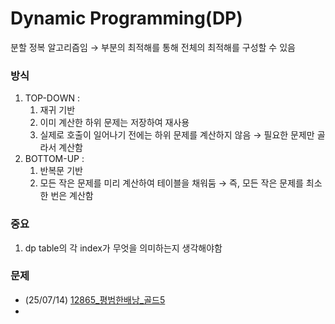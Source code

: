 # Dynamic Programming(DP)

분할 정복 알고리즘임
→ 부분의 최적해를 통해 전체의 최적해를 구성할 수 있음

###  방식

1. TOP-DOWN :
    1. 재귀 기반
    2. 이미 계산한 하위 문제는 저장하여 재사용
    3. 실제로 호출이 일어나기 전에는 하위 문제를 계산하지 않음 → 필요한 문제만 골라서 계산함
2. BOTTOM-UP :
    1. 반복문 기반
    2. 모든 작은 문제를 미리 계산하여 테이블을 채워둠 →  즉, 모든 작은 문제를 최소 한 번은 계산함

### 중요

1. dp table의 각 index가 무엇을 의미하는지 생각해야함

### 문제

- (25/07/14) [12865_평범한배낭_골드5](https://www.acmicpc.net/problem/12865)
- 
